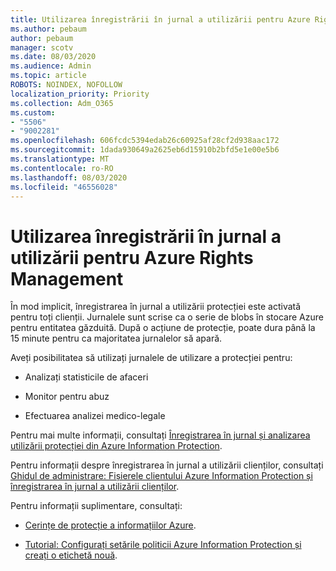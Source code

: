 ```yaml
---
title: Utilizarea înregistrării în jurnal a utilizării pentru Azure Rights Management
ms.author: pebaum
author: pebaum
manager: scotv
ms.date: 08/03/2020
ms.audience: Admin
ms.topic: article
ROBOTS: NOINDEX, NOFOLLOW
localization_priority: Priority
ms.collection: Adm_O365
ms.custom:
- "5506"
- "9002281"
ms.openlocfilehash: 606fcdc5394edab26c60925af28cf2d938aac172
ms.sourcegitcommit: 1dada930649a2625eb6d15910b2bfd5e1e00e5b6
ms.translationtype: MT
ms.contentlocale: ro-RO
ms.lasthandoff: 08/03/2020
ms.locfileid: "46556028"
---
```

# <a name="use-usage-logging-for-azure-rights-management"></a>Utilizarea înregistrării în jurnal a utilizării pentru Azure Rights Management

În mod implicit, înregistrarea în jurnal a utilizării protecției este activată pentru toți clienții. Jurnalele sunt scrise ca o serie de blobs în stocare Azure pentru entitatea găzduită. După o acțiune de protecție, poate dura până la 15 minute pentru ca majoritatea jurnalelor să apară.

Aveți posibilitatea să utilizați jurnalele de utilizare a protecției pentru:

- Analizați statisticile de afaceri

- Monitor pentru abuz

- Efectuarea analizei medico-legale

Pentru mai multe informații, consultați [Înregistrarea în jurnal și analizarea utilizării protecției din Azure Information Protection](https://docs.microsoft.com/azure/information-protection/log-analyze-usage).

Pentru informații despre înregistrarea în jurnal a utilizării clienților, consultați [Ghidul de administrare: Fișierele clientului Azure Information Protection și înregistrarea în jurnal a utilizării clienților](https://docs.microsoft.com/azure/information-protection/rms-client/client-admin-guide-files-and-logging).

Pentru informații suplimentare, consultați:

- [Cerințe de protecție a informațiilor Azure](https://docs.microsoft.com/azure/information-protection/get-started/requirements).
    
- [Tutorial: Configurați setările politicii Azure Information Protection și creați o etichetă nouă](https://docs.microsoft.com/azure/information-protection/get-started/infoprotect-quick-start-tutorial).